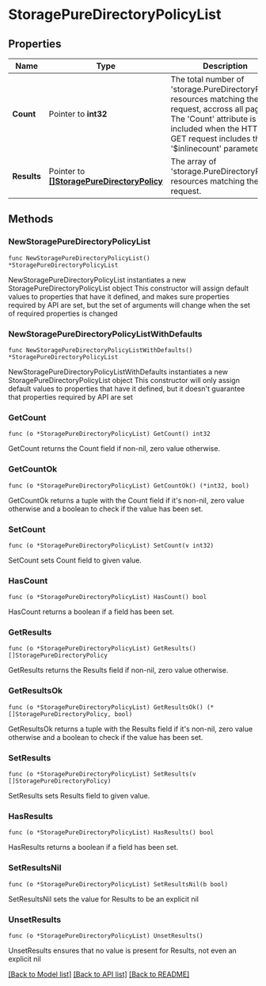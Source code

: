 # StoragePureDirectoryPolicyList

## Properties

Name | Type | Description | Notes
------------ | ------------- | ------------- | -------------
**Count** | Pointer to **int32** | The total number of &#39;storage.PureDirectoryPolicy&#39; resources matching the request, accross all pages. The &#39;Count&#39; attribute is included when the HTTP GET request includes the &#39;$inlinecount&#39; parameter. | [optional] 
**Results** | Pointer to [**[]StoragePureDirectoryPolicy**](StoragePureDirectoryPolicy.md) | The array of &#39;storage.PureDirectoryPolicy&#39; resources matching the request. | [optional] 

## Methods

### NewStoragePureDirectoryPolicyList

`func NewStoragePureDirectoryPolicyList() *StoragePureDirectoryPolicyList`

NewStoragePureDirectoryPolicyList instantiates a new StoragePureDirectoryPolicyList object
This constructor will assign default values to properties that have it defined,
and makes sure properties required by API are set, but the set of arguments
will change when the set of required properties is changed

### NewStoragePureDirectoryPolicyListWithDefaults

`func NewStoragePureDirectoryPolicyListWithDefaults() *StoragePureDirectoryPolicyList`

NewStoragePureDirectoryPolicyListWithDefaults instantiates a new StoragePureDirectoryPolicyList object
This constructor will only assign default values to properties that have it defined,
but it doesn't guarantee that properties required by API are set

### GetCount

`func (o *StoragePureDirectoryPolicyList) GetCount() int32`

GetCount returns the Count field if non-nil, zero value otherwise.

### GetCountOk

`func (o *StoragePureDirectoryPolicyList) GetCountOk() (*int32, bool)`

GetCountOk returns a tuple with the Count field if it's non-nil, zero value otherwise
and a boolean to check if the value has been set.

### SetCount

`func (o *StoragePureDirectoryPolicyList) SetCount(v int32)`

SetCount sets Count field to given value.

### HasCount

`func (o *StoragePureDirectoryPolicyList) HasCount() bool`

HasCount returns a boolean if a field has been set.

### GetResults

`func (o *StoragePureDirectoryPolicyList) GetResults() []StoragePureDirectoryPolicy`

GetResults returns the Results field if non-nil, zero value otherwise.

### GetResultsOk

`func (o *StoragePureDirectoryPolicyList) GetResultsOk() (*[]StoragePureDirectoryPolicy, bool)`

GetResultsOk returns a tuple with the Results field if it's non-nil, zero value otherwise
and a boolean to check if the value has been set.

### SetResults

`func (o *StoragePureDirectoryPolicyList) SetResults(v []StoragePureDirectoryPolicy)`

SetResults sets Results field to given value.

### HasResults

`func (o *StoragePureDirectoryPolicyList) HasResults() bool`

HasResults returns a boolean if a field has been set.

### SetResultsNil

`func (o *StoragePureDirectoryPolicyList) SetResultsNil(b bool)`

 SetResultsNil sets the value for Results to be an explicit nil

### UnsetResults
`func (o *StoragePureDirectoryPolicyList) UnsetResults()`

UnsetResults ensures that no value is present for Results, not even an explicit nil

[[Back to Model list]](../README.md#documentation-for-models) [[Back to API list]](../README.md#documentation-for-api-endpoints) [[Back to README]](../README.md)


